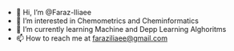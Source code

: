 - 👋 Hi, I’m @Faraz-Iliaee
- 👀 I’m interested in Chemometrics and Cheminformatics
- 🌱 I’m currently learning Machine and Depp Learning Alghoritms
- 📫 How to reach me at faraziliaee@gmail.com

<!---
Faraz-Iliaee/Faraz-Iliaee is a ✨ special ✨ repository because its `README.md` (this file) appears on your GitHub profile.
You can click the Preview link to take a look at your changes.
--->
